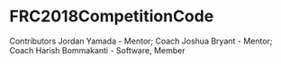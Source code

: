 # FRC2018CompetitionCode

Contributors
Jordan Yamada - Mentor; Coach
Joshua Bryant - Mentor; Coach
Harish Bommakanti - Software, Member